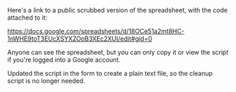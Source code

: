 Here's a link to a public scrubbed version of the spreadsheet, with the code attached to it:

https://docs.google.com/spreadsheets/d/18OCe51a2mt8HC-1nWHE9toT3EUcXSYXZOoB3XEc2XUI/edit#gid=0

Anyone can see the spreadsheet, but you can only copy it or view the script if you're logged into a Google account.

Updated the script in the form to create a plain text file, so the cleanup script is no longer needed.
